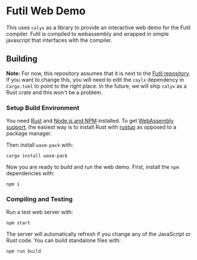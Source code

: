 # Futil Web Demo
This uses `calyx` as a library to provide an interactive
web demo for the Futil compiler. Futil is compiled to webassembly
and wrapped in simple javascript that interfaces with the compiler.

## Building
**Note:** For now, this repository assumes that it is next to the [Futil repository](https://github.com/cucapra/futil). If you want to change
this, you will need to edit the `caylx` dependency in `Cargo.toml` to point
to the right place. In the future, we will ship `calyx` as a Rust crate and
this won't be a problem.

### Setup Build Environment

You need [Rust](https://www.rust-lang.org/install.html) and [Node.js and NPM](https://www.npmjs.com/get-npm) installed.
To get [WebAssembly support](https://rustwasm.github.io/wasm-pack/book/quickstart.html), the easiest way is to install Rust with [rustup](https://rustup.rs) as opposed to a package manager.

Then install `wasm-pack` with:

``` shell
cargo install wasm-pack
```

Now you are ready to build and run the web demo. First, install the `npm` dependencies with:

``` shell
npm i
```

### Compiling and Testing

Run a test web server with:

``` shell
npm start
```

The server will automatically refresh if you change any of the JavaScript or Rust code.
You can build standalone files with:

``` shell
npm run build
```
